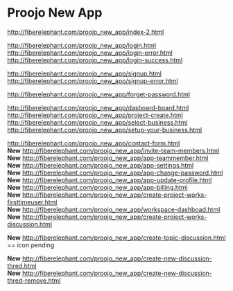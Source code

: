 # Proojo New App

http://fiberelephant.com/proojo_new_app/index-2.html 		<br>

http://fiberelephant.com/proojo_new_app/login.html 						<br>
http://fiberelephant.com/proojo_new_app/login-error.html 				<br>
http://fiberelephant.com/proojo_new_app/login-success.html 				<br>

http://fiberelephant.com/proojo_new_app/signup.html 					<br>
http://fiberelephant.com/proojo_new_app/signup-error.html 				<br>


http://fiberelephant.com/proojo_new_app/forget-password.html 			<br>

http://fiberelephant.com/proojo_new_app/dasboard-board.html				<br>
http://fiberelephant.com/proojo_new_app/project-create.html 			<br>
http://fiberelephant.com/proojo_new_app/select-business.html 			<br>
http://fiberelephant.com/proojo_new_app/setup-your-business.html 		<br>

http://fiberelephant.com/proojo_new_app/contact-form.html 				<br>
__New__
http://fiberelephant.com/proojo_new_app/invite-team-members.html 		<br>
__New__
http://fiberelephant.com/proojo_new_app/app-teammember.html 				<br>
__New__
http://fiberelephant.com/proojo_new_app/app-settings.html 				<br>
__New__
http://fiberelephant.com/proojo_new_app/app-change-password.html 		<br>
__New__
http://fiberelephant.com/proojo_new_app/app-update-profile.html 		<br>
__New__
http://fiberelephant.com/proojo_new_app/app-billing.html 				<br>
__New__
http://fiberelephant.com/proojo_new_app/create-project-works-firsttimeuser.html <br>
__New__
http://fiberelephant.com/proojo_new_app/workspace-dashboad.html <br>
__New__
http://fiberelephant.com/proojo_new_app/create-project-works-discussion.html <br> 

__New__
http://fiberelephant.com/proojo_new_app/create-topic-discussion.html <br> == icon pending 

__New__
http://fiberelephant.com/proojo_new_app/create-new-discussion-thred.html <br>
 __New__
http://fiberelephant.com/proojo_new_app/create-new-discussion-thred-remove.html <br> 



